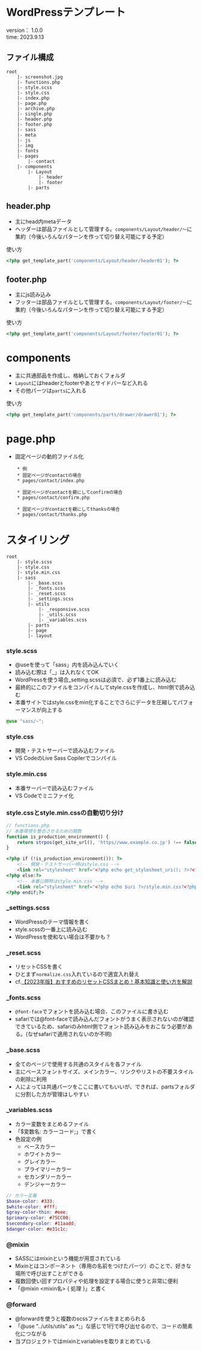 # WordPressテンプレート
version： 1.0.0<br>
time: 2023.9.13

## ファイル構成
```
root
    |- screenshot.jpg
    |- functions.php
    |- style.scss
    |- style.css
    |- index.php
    |- page.php
    |- archive.php
    |- single.php
    |- header.php
    |- footer.php
    |- sass
    |- meta
    |- js
    |- img
    |- fonts
    |- pages
        |- contact
    |- components
        |- Layout
            |- header
            |- footer
        |- parts
```

## header.php
- 主にhead内metaデータ
- ヘッダーは部品ファイルとして管理する。`components/Layout/header/〜`に集約（今後いろんなパターンを作って切り替え可能にする予定）

使い方
```php
<?php get_template_part('components/Layout/header/header01'); ?>
```

## footer.php
- 主にjs読み込み
- フッターは部品ファイルとして管理する。`components/Layout/footer/〜`に集約（今後いろんなパターンを作って切り替え可能にする予定）

使い方
```php
<?php get_template_part('components/Layout/footer/footer01'); ?>
```

# components
- 主に共通部品を作成し、格納しておくフォルダ
- `Layout`にはheaderとfooterやあとサイドバーなど入れる
- その他パーツは`parts`に入れる

使い方
```php
<?php get_template_part('components/parts/drawer/drawer01'); ?>
```

# page.php
- 固定ページの動的ファイル化

```
    * 例
    * 固定ページがcontactの場合
    * pages/contact/index.php

    * 固定ページがcontactを親にしてconfirmの場合
    * pages/contact/confirm.php
    
    * 固定ページがcontactを親にしてthanksの場合
    * pages/contact/thanks.php
```

# スタイリング
```
root
    |- style.scss
    |- style.css
    |- style.min.css
    |- sass
        |- _base.scss
        |- _fonts.scss
        |- _reset.scss
        |- _settings.scss
        |- utils
            |- _responsive.scss
            |- _utils.scss
            |- _variables.scss
        |- parts
        |- page
        |- layout
```

### style.scss
- @useを使って「sass」内を読み込んでいく
- 読み込む際は「_」は入れなくてOK
- WordPressを使う場合_setting.scssは必須で、必ず1番上に読み込む
- 最終的にこのファイルをコンパイルしてstyle.cssを作成し、html側で読み込む
- 本番サイトではstyle.cssをmin化することでさらにデータを圧縮してパフォーマンスが向上する

```scss
@use "sass/~";
```

### style.css
- 開発・テストサーバーで読み込むファイル
- VS CodeのLive Sass Copilerでコンパイル

### style.min.css
- 本番サーバーで読み込むファイル
- VS Codeでミニファイ化

### style.cssとstyle.min.cssの自動切り分け
```php
// functions.php
// 本番環境を整合させるための関数
function is_production_environment() {
	return strpos(get_site_url(), 'https//www.example.co.jp') !== false; // 本番環境のURLを指定
}
```
```html
<?php if (!is_production_environment()): ?>
    <!-- 開発・テストサーバー時はstyle.css -->
    <link rel="stylesheet" href="<?php echo get_stylesheet_uri(); ?>?<?php echo date('YmdHis'); ?>">
<?php else:?>
    <!-- 本番公開時はstyle.min.css -->
    <link rel="stylesheet" href="<?php echo $uri ?>/style.min.css?<?php echo date('YmdHis'); ?>">
<?php endif;?>
```

### _settings.scss
- WordPressのテーマ情報を書く
- style.scssの一番上に読み込む
- WordPressを使和ない場合は不要かも？

### _reset.scss
- リセットCSSを書く
- ひとまず`normalize.css`入れているので適宜入れ替え
- cf.[【2023年版】おすすめのリセットCSSまとめ！基本知識と使い方を解説](https://webdesign-trends.net/entry/8137)

### _fonts.scss
- `@font-face`でフォントを読み込む場合、このファイルに書き込む
- safariでは@font-faceで読み込んだフォントがうまく表示されないのが確認できているため、safariのみhtml側でフォント読み込みをおこなう必要がある。(なぜsafariで適用されないのか不明)

### _base.scss
- 全てのページで使用する共通のスタイルを各ファイル
- 主にベースフォントサイズ、メインカラー、リンクやリストの不要スタイルの削除に利用
- 人によっては共通パーツをここに書いてもいいが、できれば、partsフォルダに分割した方が管理はしやすい

### _variables.scss
* カラー変数をまとめるファイル
* 「$変数名: カラーコード;」で書く
* 色設定の例
  * ベースカラー
  * ホワイトカラー
  * グレイカラー
  * プライマリーカラー
  * セカンダリーカラー
  * デンジャーカラー

```scss
// カラー定義
$base-color: #333;
$white-color: #fff;
$gray-color-thin: #eee;
$primary-color: #75CC00;
$secondary-color: #11aadd;
$danger-color: #e31c1c;
```

### @mixin
- SASSにはmixinという機能が用意されている
- Mixinとはコンポーネント（専用の名前をつけたパーツ）のことで、好きな場所で呼び出すことができる
- 複数回使い回すプロパティや処理を設定する場合に使うと非常に便利
- 「@mixin <mixin名> { 処理 }」と書く

### @forward
- @forwardを使うと複数のscssファイルをまとめられる
- 「@use “../utils/utils” as *;」な感じで1行で呼び出せるので、コードの簡素化につながる
- 当プロジェクトではmixinとvariablesを取りまとめている